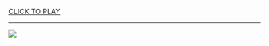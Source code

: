 
<a href="https://premium76.site?title=dress_up_game_unblocked&ref=13M">CLICK TO PLAY</a></h3>
<hr>

<a href="https://premium76.site?title=dress_up_game_unblocked&ref=13M"><img src="https://clearcache.store/games.png"></a>


